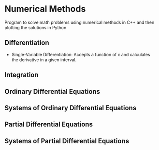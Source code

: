 # Numerical Methods
Program to solve math problems using numerical methods in C++ and then plotting the solutions in Python.

## Differentiation
* Single-Variable Differentiation: Accepts a function of $x$ and calculates the derivative in a given interval.

## Integration

## Ordinary Differential Equations

## Systems of Ordinary Differential Equations

## Partial Differential Equations

## Systems of Partial Differential Equations
